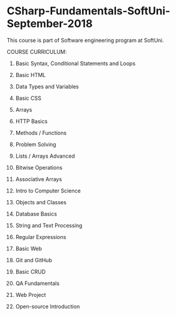 # CSharp-Fundamentals-SoftUni-September-2018
This course is part of Software engineering program at SoftUni.

COURSE CURRICULUM:

01. Basic Syntax, Conditional Statements and Loops

02. Basic HTML

03. Data Types and Variables

04. Basic CSS

05. Arrays

06. HTTP Basics

07. Methods / Functions

08. Problem Solving

09. Lists / Arrays Advanced

10. Bitwise Operations

11. Associative Arrays

12. Intro to Computer Science

13. Objects and Classes

14. Database Basics

15. String and Text Processing

16. Regular Expressions

17. Basic Web

18. Git and GitHub

19. Basic CRUD

20. QA Fundamentals

21. Web Project

22. Open-source Introduction
